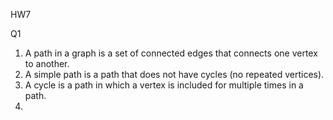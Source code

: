 HW7

Q1
1. A path in a graph is a set of connected edges that connects one vertex to another.
2. A simple path is a path that does not have cycles (no repeated vertices).
3. A cycle is a path in which a vertex is included for multiple times in a path.
4. 